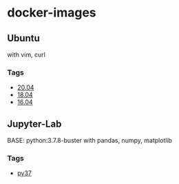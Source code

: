 # docker-images

## Ubuntu
with vim, curl

### Tags
- [20.04](https://github.com/JHLeeeMe/docker-images/tree/master/ubuntu/20.04)
- [18.04](https://github.com/JHLeeeMe/docker-images/tree/master/ubuntu/18.04)
- [16.04](https://github.com/JHLeeeMe/docker-images/tree/master/ubuntu/16.04)

## Jupyter-Lab
BASE: python:3.7.8-buster
with pandas, numpy, matplotlib

### Tags
- [py37](https://github.com/JHLeeeMe/docker-images/tree/master/jupyter-lab/py37)
